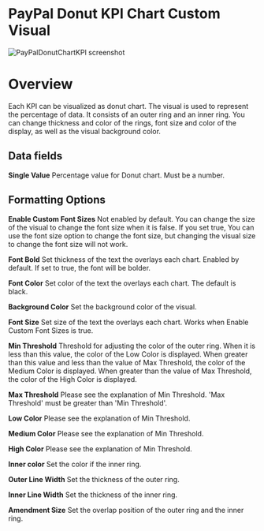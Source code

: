 # PayPal Donut KPI Chart Custom Visual

![PayPalDonutChartKPI screenshot](https://raw.githubusercontent.com/bliu5379/PayPal-PowerBI-Custom-Visuals/master/assets/screenshot.png)
# Overview
Each KPI can be visualized as donut chart. The visual is used to represent the percentage of data. It consists of an outer ring and an inner ring. You can change thickness and color of the rings,  font size and color of the display, as well as the visual background color.

## Data fields
**Single Value**
Percentage value for Donut chart. Must be a number.

## Formatting Options
**Enable Custom Font Sizes**
Not enabled by default. You can change the size of the visual to change the font size when it is false. If you set true, You can use the font size option to change the font size, but changing the visual size to change the font size will not work.  

**Font Bold**
Set thickness of the text the overlays each chart. Enabled by default. If set to true, the font will be bolder.

**Font Color**
Set color of the text the overlays each chart. The default is black.

**Background Color**
Set the background color of the visual.

**Font Size**
Set size of the text the overlays each chart. Works when Enable Custom Font Sizes is true.

**Min Threshold**
Threshold for adjusting the color of the outer ring. When it is less than this value, the color of the Low Color is displayed. When greater than this value and less than the value of Max Threshold, the color of the Medium Color is displayed. When greater than the value of Max Threshold, the color of the High Color is displayed.

**Max Threshold**
Please see the explanation of Min Threshold. 'Max Threshold' must be greater than 'Min Threshold'.

**Low Color**
Please see the explanation of Min Threshold.

**Medium Color**
Please see the explanation of Min Threshold.

**High Color**
Please see the explanation of Min Threshold.

**Inner color**
Set the color if the inner ring.

**Outer Line Width**
Set the thickness of the outer ring.

**Inner Line Width**
Set the thickness of the inner ring.

**Amendment Size**
Set the overlap position of the outer ring and the inner ring.



